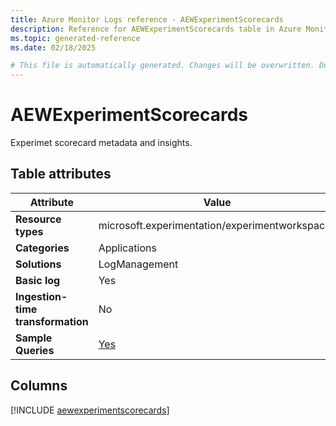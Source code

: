 ```yaml
---
title: Azure Monitor Logs reference - AEWExperimentScorecards
description: Reference for AEWExperimentScorecards table in Azure Monitor Logs.
ms.topic: generated-reference
ms.date: 02/18/2025

# This file is automatically generated. Changes will be overwritten. Do not change this file directly.
---
```


# AEWExperimentScorecards

Experimet scorecard metadata and insights.


## Table attributes

|Attribute|Value|
|---|---|
|**Resource types**|microsoft.experimentation/experimentworkspaces|
|**Categories**|Applications|
|**Solutions**| LogManagement|
|**Basic log**|Yes|
|**Ingestion-time transformation**|No|
|**Sample Queries**|[Yes](/azure/azure-monitor/reference/queries/aewexperimentscorecards)|



## Columns
  
[!INCLUDE [aewexperimentscorecards](~/reusable-content/ce-skilling/azure/includes/azure-monitor/reference/tables/aewexperimentscorecards-include.md)]
